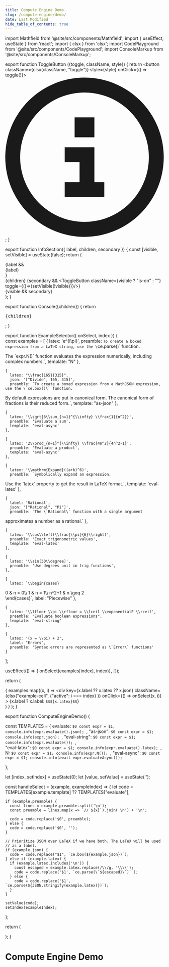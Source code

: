 ```yaml
---
title: Compute Engine Demo
slug: /compute-engine/demo/
date: Last Modified
hide_table_of_contents: true
---
```


import Mathfield from '@site/src/components/Mathfield';
import { useEffect, useState } from 'react';
import { clsx } from 'clsx';
import CodePlayground from '@site/src/components/CodePlayground';
import ConsoleMarkup from '@site/src/components/ConsoleMarkup';

export function ToggleButton ({toggle, className, style}) {
return <button 
  className={clsx(className, "toggle")} 
  style={style}
  onClick={() => toggle()}>
    <svg xmlns="http://www.w3.org/2000/svg" viewBox="0 0 512 512"><path fill="currentColor" d="M256 48a208 208 0 1 1 0 416 208 208 0 1 1 0-416zm0 464A256 256 0 1 0 256 0a256 256 0 1 0 0 512zM216 336H192v48h24 80 24V336H296h-8V248 224H264 216 192v48h24 24v64H216zm72-144V128H224v64h64z"/></svg>
  </button>;
}

export function InfoSection({ label, children, secondary }) {
  const [visible, setVisible] = useState(false);
  return (
    <div className="info-section">
      {label && <div className="label">{label}</div>}
      <div class="info-section-row">
        {children}
        {secondary && <ToggleButton className={visible ? "is-on" : ""} toggle={()=>{setVisible(!visible)}}/>}
      </div>
      {visible && secondary}
    </div>
  );
}

export function Console({children}) {
  return <pre className="info-section-console">{children}</pre>;
}


export function ExampleSelector({ onSelect, index }) {  
  const examples = [
    { 
      latex: 'e^{i\\pi}', 
      preamble: `To create a boxed expression from a LaTeX string, use the \`ce.parse()\` function.

The \`expr.N()\` function evaluates the expression numerically, 
including complex numbers.`,
      template: "N"
    },

    { 
      latex: "\\frac{165}{315}",
      json: '["Divide", 165, 315]', 
      preamble: `To create a boxed expression from a MathJSON expression, use the \`ce.box()\` function.

By default expressions are put in canonical form. 
The canonical form of fractions is their reduced form.`,
      template: "as-json"
    },


    { 
      latex: '\\sqrt{6\\sum_{n=1}^{\\infty} \\frac{1}{n^2}}', 
      preamble: 'Evaluate a sum',
      template: 'eval-async'
    },

    { 
      latex: '2\\prod_{n=1}^{\\infty} \\frac{4n^2}{4n^2-1}', 
      preamble: 'Evaluate a product',
      template: 'eval-async'
    },

    { 
      latex: '\\mathrm{Expand}((a+b)^6)', 
      preamble: `Symbolically expand an expression.
Use the \`latex\` property to get the result in LaTeX format.`,
      template: 'eval-latex'
    },

    { 
      label: 'Rational',
      json: '["Rational", "Pi"]', 
      preamble: `The \`Rational\` function with a single argument
approximates a number as a rational.`
    },

    { 
      latex: '\\cos\\left(\\frac{\\pi}{6}\\right)',
      preamble: 'Exact trigonometric values',
      template: 'eval-latex'
    },

    { 
      latex: '\\sin(30\\degree)', 
      preamble: 'Use degrees unit in trig functions',
    },

    {
      latex: `\\begin{cases}
0 & n =  0\\\\
1 & n =  1\\\\
n^2+1 & n \\geq 2   
\\end{cases}`, 
      label: "Piecewise"
    },

    { 
      latex: '\\lfloor \\pi \\rfloor = \\lceil \\exponentialE \\rceil', 
      preamble: "Evaluate boolean expressions",
      template: "eval-string"
    },

    {
      latex: '(x = \\pi) + 2',
      label: "Errors",
      preamble: 'Syntax errors are represented as \`Error\` functions'
    }
  ];

  useEffect(() => { onSelect(examples[index], index)}, []);

return (
    <div className="example-cells">{
      examples.map((x, i) => 
        <div 
          key={x.label ?? x.latex ?? x.json}
          className={clsx("example-cell", {"active": i === index} )} 
          onClick={() => onSelect(x, i)}
        >
          {x.label ? x.label: `$$${x.latex}$$`}
        </div>
      )
    }
    </div>
  );
}

export function ComputeEngineDemo() {

const TEMPLATES = {
  evaluate: `$0
const expr = $1;
console.info(expr.evaluate().json);
`,
  "as-json": `$0
const expr = $1;
console.info(expr.json);
`,
  "eval-string": `$0
const expr = $1;
console.info(expr.evaluate());
`,  
  "eval-latex": `$0
const expr = $1;
console.info(expr.evaluate().latex);
`,
  N: `$0
const expr = $1;
console.info(expr.N());
`,
  "eval-async": `$0
const expr = $1;
console.info(await expr.evaluateAsync());
`

};


  let [index, setIndex] = useState(0);
  let [value, setValue] = useState('');

  const handleSelect = (example, exampleIndex) => {
    let code = TEMPLATES[example.template] ??  TEMPLATES["evaluate"];
    
    if (example.preamble) {
      const lines = example.preamble.split('\n');
      const preamble = lines.map(x => `// ${x}`).join('\n') + '\n';

      code = code.replace('$0', preamble);
    } else {
      code = code.replace('$0', '');
    }

    // Prioritize JSON over LaTeX if we have both. The LaTeX will be used
    // as a label.
    if (example.json) {
      code = code.replace("$1", `ce.box(${example.json})`);
    } else if (example.latex) {
      if (example.latex.includes('\n')) {
        const escaped = example.latex.replace(/\\/g, '\\\\');
        code = code.replace('$1', `ce.parse(\`${escaped}\`)` );
      } else {
        code = code.replace('$1', `ce.parse(${JSON.stringify(example.latex)})`);
      }
    }  

    setValue(code);
    setIndex(exampleIndex);
  };

  return (
    <div className="flex flex-col items-center">
      <ExampleSelector onSelect={handleSelect} index={index}/>
      <CodePlayground js={value} />
    </div>
  );
}

# Compute Engine Demo

<style>{`
.example-cells {
  display: flex;
  flex-wrap: nowrap;
  justify-content: flex-start;
  gap: .5em;
  width: 100%;
  overflow: auto hidden;
  margin-bottom: 1rem;
  border-radius: 16px;
  border: 1px solid var(--neutral-700);
  padding: 16px;
  background-color: var(--neutral-900);

  font-size: 1em;

  box-shadow: inset 2px 2px 4px 0px var(--neutral-800),
              inset -2px -2px 4px 0px var(--neutral-800);
}


.example-cell {
  display: flex;
  align-items: center;
  justify-content: center;
  padding: .25rem 0.5rem;
  margin: 0;
  min-width: fit-content;

  white-space: nowrap;
  overflow: hidden;
  text-align: center;

  border: 1px solid var(--callout-border-color);
  background-color: var(--neutral-1000);
  border-radius: 8px;
  color: var(--primary-color-dark);
  cursor: pointer;
  scale: 1;
  transition: scale 0.2s;
}

[data-theme="dark"] .example-cell {
  background-color: var(--neutral-800);
  color: var(--neutral-400);
}


.example-cell.active {
  color: white;
  background-color: var(--primary-color);
  border-color: var(--primary-color-dark);
}

.example-cell.active:hover {
  color: white;
  background-color: var(--primary-color);
  border-color: var(--primary-color-dark);
  scale: 1.1;
  transition: scale 0.2s;
}

.example-cell:hover {
  color: var(--neutral-100);
  background-color: var(--callout-background);
  border-color: var(--primary-color);
  scale: 1.1;
  transition: scale 0.2s;
}

.example-cell:active {
  color: var(--neutral-900);
  background: var(--primary-color);
  border-color: var(--primary-color-dark);
}

[data-theme="dark"] .example-cell:active {
  color: var(--neutral-200);

}

.info-section {
  margin-top: 1em;
  padding: 0;
  border-radius: 8px;
}

.info-section .label {
  font-size: 1.25em;
  margin-bottom: 0.5em;
  font-weight: bold;
  padding: 0;
}

button.toggle {
  display: flex;
  align-items: center;
  appearance: none;
  border: none;
  background: none;
  border-radius: 4px;
  width: 36px;
  height: 36px;
  color: #777;
  margin-left: 8px;
  color: var(--primary-color-dark);
}
button.toggle:hover,
button.toggle:active {
  background: var(--primary-color-light);
  color: var(--primary-color-dark);
}
button.toggle.is-on {
  color: #fff;
  background: var(--primary-color);
}

button.toggle svg {
  width: 24px;
  height: 24px;
}

.info-section-row {
  margin: 0;
  margin-top: 0.5em;
  display: flex;
  align-items: center;
  justify-content: space-between;
  width: 100%;
}



`}</style>


<ComputeEngineDemo/>

